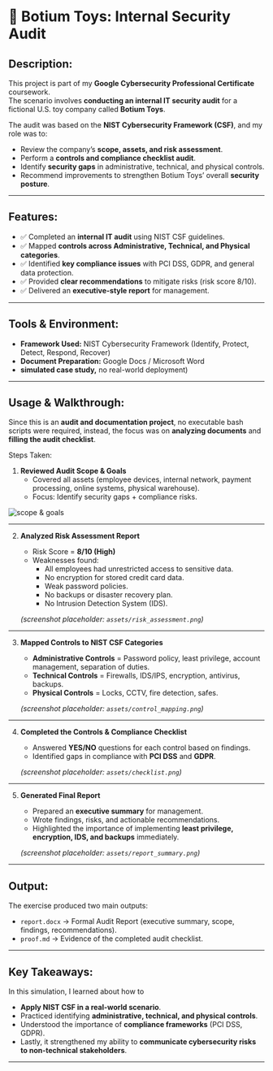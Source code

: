 
# 🧸 Botium Toys: Internal Security Audit  

## **Description:**  
This project is part of my **Google Cybersecurity Professional Certificate** coursework.  
The scenario involves **conducting an internal IT security audit** for a fictional U.S. toy company called **Botium Toys**.  

The audit was based on the **NIST Cybersecurity Framework (CSF)**, and my role was to:  
- Review the company’s **scope, assets, and risk assessment**.  
- Perform a **controls and compliance checklist audit**.  
- Identify **security gaps** in administrative, technical, and physical controls.  
- Recommend improvements to strengthen Botium Toys’ overall **security posture**.  


---

## Features:  
- ✅ Completed an **internal IT audit** using NIST CSF guidelines.  
- ✅ Mapped **controls across Administrative, Technical, and Physical categories**.  
- ✅ Identified **key compliance issues** with PCI DSS, GDPR, and general data protection.  
- ✅ Provided **clear recommendations** to mitigate risks (risk score 8/10).  
- ✅ Delivered an **executive-style report** for management.  

---

## Tools & Environment: 
- **Framework Used:** NIST Cybersecurity Framework (Identify, Protect, Detect, Respond, Recover)  
- **Document Preparation:** Google Docs / Microsoft Word  
- **simulated case study,** no real-world deployment)  

---

## Usage & Walkthrough:

Since this is an **audit and documentation project**, no executable bash scripts were required, instead, the focus was on **analyzing documents** and **filling the audit checklist**.  

Steps Taken:  

1. **Reviewed Audit Scope & Goals**  
   - Covered all assets (employee devices, internal network, payment processing, online systems, physical warehouse).  
   - Focus: Identify security gaps + compliance risks.  

 ![scope & goals](images/scope_review.png)

---

2. **Analyzed Risk Assessment Report**  
   - Risk Score = **8/10 (High)**  
   - Weaknesses found:  
     - All employees had unrestricted access to sensitive data.  
     - No encryption for stored credit card data.  
     - Weak password policies.  
     - No backups or disaster recovery plan.  
     - No Intrusion Detection System (IDS).  

   *(screenshot placeholder: `assets/risk_assessment.png`)*  

---

3. **Mapped Controls to NIST CSF Categories**  
   - **Administrative Controls** = Password policy, least privilege, account management, separation of duties.  
   - **Technical Controls** = Firewalls, IDS/IPS, encryption, antivirus, backups.  
   - **Physical Controls** = Locks, CCTV, fire detection, safes.  

   *(screenshot placeholder: `assets/control_mapping.png`)*  

---

4. **Completed the Controls & Compliance Checklist**  
   - Answered **YES/NO** questions for each control based on findings.  
   - Identified gaps in compliance with **PCI DSS** and **GDPR**.  

   *(screenshot placeholder: `assets/checklist.png`)*  

---

5. **Generated Final Report**  
   - Prepared an **executive summary** for management.  
   - Wrote findings, risks, and actionable recommendations.  
   - Highlighted the importance of implementing **least privilege, encryption, IDS, and backups** immediately.  

   *(screenshot placeholder: `assets/report_summary.png`)*  

---

## Output:

The exercise produced two main outputs:  
- `report.docx` → Formal Audit Report (executive summary, scope, findings, recommendations).  
- `proof.md` → Evidence of the completed audit checklist.  

---

## Key Takeaways:
In this simulation, I learned about how to
- **Apply NIST CSF in a real-world scenario**.  
- Practiced identifying **administrative, technical, and physical controls**.  
- Understood the importance of **compliance frameworks** (PCI DSS, GDPR).  
- Lastly, it strengthened my ability to **communicate cybersecurity risks to non-technical stakeholders**.  

---
